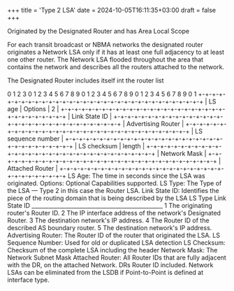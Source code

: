 +++
title = 'Type 2 LSA'
date = 2024-10-05T16:11:35+03:00
draft = false
+++

Originated by the Designated Router and has Area Local Scope

For each transit broadcast or NBMA networks the designated router originates a Network LSA only if it has at least one full adjacency to at least one other router. The Network LSA flooded throughout the area that contains the network and describes all the routers attached to the network.

The Designated Router includes itself int the router list

0                   1                   2                   3
0 1 2 3 4 5 6 7 8 9 0 1 2 3 4 5 6 7 8 9 0 1 2 3 4 5 6 7 8 9 0 1
+-+-+-+-+-+-+-+-+-+-+-+-+-+-+-+-+-+-+-+-+-+-+-+-+-+-+-+-+-+-+-+-+
|            LS age             |      Options  |      2        |
+-+-+-+-+-+-+-+-+-+-+-+-+-+-+-+-+-+-+-+-+-+-+-+-+-+-+-+-+-+-+-+-+
|                        Link State ID                          |
+-+-+-+-+-+-+-+-+-+-+-+-+-+-+-+-+-+-+-+-+-+-+-+-+-+-+-+-+-+-+-+-+
|                     Advertising Router                        |
+-+-+-+-+-+-+-+-+-+-+-+-+-+-+-+-+-+-+-+-+-+-+-+-+-+-+-+-+-+-+-+-+
|                     LS sequence number                        |
+-+-+-+-+-+-+-+-+-+-+-+-+-+-+-+-+-+-+-+-+-+-+-+-+-+-+-+-+-+-+-+-+
|         LS checksum           |             length            |
+-+-+-+-+-+-+-+-+-+-+-+-+-+-+-+-+-+-+-+-+-+-+-+-+-+-+-+-+-+-+-+-+
|                         Network Mask                          |
+-+-+-+-+-+-+-+-+-+-+-+-+-+-+-+-+-+-+-+-+-+-+-+-+-+-+-+-+-+-+-+-+
|                        Attached Router                        |
+-+-+-+-+-+-+-+-+-+-+-+-+-+-+-+-+-+-+-+-+-+-+-+-+-+-+-+-+-+-+-+-+
LS Age: The time in seconds since the LSA was originated.
Options: Optional Capabilities supported.
LS Type: The Type of the LSA — Type 2 in this case the Router LSA.
Link State ID: Identifies the piece of the routing domain that
is being described by the LSA
            LS Type   Link State ID
            _______________________________________________
            1         The originating router's Router ID.
            2         The IP interface address of the
                      network's Designated Router.
            3         The destination network's IP address.
            4         The Router ID of the described AS
                      boundary router.
            5         The destination network's IP address.
Advertising Router: The Router ID of the router that originated the LSA.
LS Sequence Number: Used for old or duplicated LSA detection
LS Checksum: Checksum of the complete LSA including the header
Network Mask: The Network Subnet Mask
Attached Router: All Router IDs that are fully adjacent with the DR, on the attached Network. DRs Router ID included.
Network LSAs can be eliminated from the LSDB if Point-to-Point is defined at interface type.
